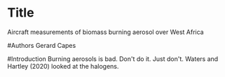 # Title
Aircraft measurements of biomass burning aerosol over West Africa

#Authors
Gerard Capes

#Introduction
Burning aerosols is bad. Don't do it. Just don't.
Waters and Hartley (2020) looked at the halogens.
